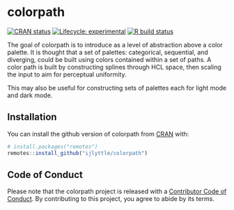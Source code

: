 
<!-- README.md is generated from README.Rmd. Please edit that file -->

# colorpath

<!-- badges: start -->

[![CRAN
status](https://www.r-pkg.org/badges/version/colorpath)](https://CRAN.R-project.org/package=colorpath)
[![Lifecycle:
experimental](https://img.shields.io/badge/lifecycle-experimental-orange.svg)](https://www.tidyverse.org/lifecycle/#experimental)
[![R build
status](https://github.com/ijlyttle/colorpath/workflows/R-CMD-check/badge.svg)](https://github.com/ijlyttle/colorpath/actions)
<!-- badges: end -->

The goal of colorpath is to introduce as a level of abstraction above a
color palette. It is thought that a set of palettes: categorical,
sequential, and diverging, could be built using colors contained within
a set of paths. A color path is built by constructing splines through
HCL space, then scaling the input to aim for perceptual uniformity.

This may also be useful for constructing sets of palettes each for light
mode and dark mode.

## Installation

You can install the github version of colorpath from
[CRAN](https://CRAN.R-project.org) with:

``` r
# install.packages("remotes")
remotes::install_github("ijlyttle/colorpath")
```

## Code of Conduct

Please note that the colorpath project is released with a [Contributor
Code of
Conduct](https://contributor-covenant.org/version/2/0/CODE_OF_CONDUCT.html).
By contributing to this project, you agree to abide by its terms.
